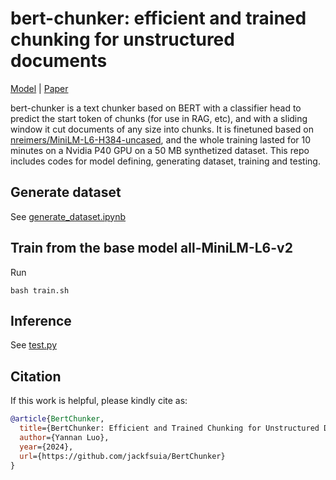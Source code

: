 # bert-chunker: efficient and trained chunking for unstructured documents
[Model](https://huggingface.co/tim1900/BertChunker) | [Paper](https://github.com/jackfsuia/BertChunker/blob/main/main.pdf)

bert-chunker is a text chunker based on BERT with a classifier head to predict the start token of chunks (for use in RAG, etc), and with a sliding window it cut documents of any size into chunks. It is finetuned based on [nreimers/MiniLM-L6-H384-uncased](https://huggingface.co/nreimers/MiniLM-L6-H384-uncased), and the whole training lasted for 10 minutes on a Nvidia P40 GPU on a 50 MB synthetized dataset. This repo includes codes for model defining, generating dataset, training and testing.

## Generate dataset
See [generate_dataset.ipynb](generate_dataset.ipynb)
## Train from the base model all-MiniLM-L6-v2
Run
 ``` shell
 bash train.sh
 ```
## Inference
See [test.py](test.py)
## Citation

If this work is helpful, please kindly cite as:

```bibtex
@article{BertChunker,
  title={BertChunker: Efficient and Trained Chunking for Unstructured Documents}, 
  author={Yannan Luo},
  year={2024},
  url={https://github.com/jackfsuia/BertChunker}
}
```
